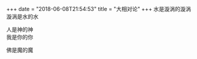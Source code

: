 +++
date = "2018-06-08T21:54:53"
title = "大相对论"
+++
水是漩涡的漩涡  
漩涡是水的水  
  
人是神的神  
我是你的你  
  
佛是魔的魔  